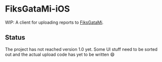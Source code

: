 FiksGataMi-iOS
==============

WIP: A client for uploading reports to [FiksGataMi](http://fiksgatami.no).

## Status

The project has not reached version 1.0 yet. Some UI stuff need to be sorted out
and the actual upload code has yet to be written :smile:

